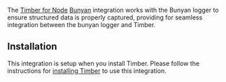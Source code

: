 The [Timber for Node](https://github.com/timberio/timber-node) [Bunyan](https://github.com/trentm/node-bunyan) integration works with the Bunyan logger to ensure structured data is properly captured, providing for seamless integration between the bunyan logger and Timber.

## Installation

This integration is setup when you install Timber. Please follow the instructions for [installing Timber](/docs/languages/node/installation) to use this integration.